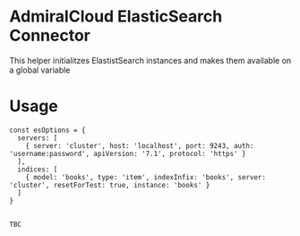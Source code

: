 # AdmiralCloud ElasticSearch Connector
This helper initialitzes ElastistSearch instances and makes them available on a global variable 

# Usage
```
const esOptions = {
  servers: [
    { server: 'cluster', host: 'localhost', port: 9243, auth: 'username:password', apiVersion: '7.1', protocol: 'https' }
  ],
  indices: [
    { model: 'books', type: 'item', indexInfix: 'books', server: 'cluster', resetForTest: true, instance: 'books' }
  ]
}


TBC